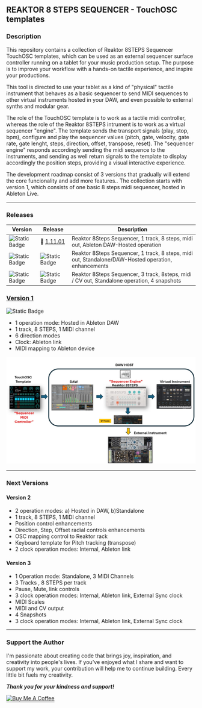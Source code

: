 ## REAKTOR 8 STEPS SEQUENCER - TouchOSC templates

### Description
This repository contains a collection of Reaktor 8STEPS Sequencer TouchOSC templates, which can be used as an external sequencer surface controller running on a tablet for your music production setup. The purpose is to improve your workflow with a hands-on tactile experience, and inspire your productions.  

This tool is directed to use your tablet as a kind of "physical" tactile instrument that behaves as a basic sequencer to send MIDI sequences to other virtual instruments hosted in your DAW, and even possible to external synths and modular gear. 

The role of the TouchOSC template is to work as a tactile midi controller, whereas the role of the Reaktor 8STEPS intrument is to work as a virtual sequencer "engine". The template sends the transport signals (play, stop, bpm), configure and play the sequencer values (pitch, gate, velocity, gate rate, gate lenght, steps, direction, offset, transpose, reset). The "sequencer engine" responds accordingly sending the midi sequence to the instruments, and sending as well return signals to the template to display accordingly the position steps, providing a visual interactive experience. 

The development roadmap consist of  3 versions that gradually will extend the core funcionality and add more features.. The collection starts with version 1, which consists of one basic 8 steps midi sequencer, hosted in Ableton Live. 
 
---

### Releases

| Version | Release | Description   |
| ------------ | ------------ | ------------ |
| ![Static Badge](https://img.shields.io/badge/1-green) | :link: [1.11.01](Reaktor-8STEPS-V1/) | Reaktor 8Steps Sequencer, 1 track, 8 steps, midi out, Ableton DAW-Hosted operation|
| ![Static Badge](https://img.shields.io/badge/2-red) | ![Static Badge](https://img.shields.io/badge/Development-red) |  Reaktor 8Steps Sequencer, 1 track, 8 steps, midi out, Standalone/DAW-Hosted operation, enhancements |
| ![Static Badge](https://img.shields.io/badge/3-red) | ![Static Badge](https://img.shields.io/badge/Development-red) |  Reaktor 8Steps Sequencer, 3 track, 8steps, midi / CV out, Standalone operation, 4 snapshots |

### [Version 1](/Reaktor-8STEPS-V1/) 
![Static Badge](https://img.shields.io/badge/released-green)
- 1 operation mode: Hosted in Ableton DAW
- 1 track, 8 STEPS, 1 MIDI channel
- 6 direction modes
- Clock: Ableton link
- MIDI mapping to Ableton device 	

<div align="center"> 

![](images/img1.jpg)

</div>
 
---

### Next Versions

#### Version 2
- 2 operation modes: a) Hosted in DAW, b)Standalone
- 1 track, 8 STEPS, 1 MIDI channel
- Position control enhancements
- Direction, Step, Offset radial controls enhancements
- OSC mapping control to Reaktor rack 	
- Keyboard template for Pitch tracking (transpose)
- 2 clock operation modes: Internal, Ableton link

#### Version 3
- 1 Operation mode: Standalone, 3 MIDI Channels
- 3 Tracks , 8 STEPS per track 
- Pause, Mute, link controls 
- 3 clock operation modes: Internal, Ableton link, External Sync clock
- MIDI Scales
- MIDI and CV output
- 4 Snapshots
- 3 clock operation modes: Internal, Ableton link, External Sync clock

---

### Support the Author
<p> 
I'm passionate about creating code that brings joy, inspiration, and creativity into people's lives. If you've enjoyed what I share and want to support my work, your contribution will help me to continue building. Every little bit fuels my creativity.
</p>

**_Thank you for your kindness and support!_** 

<a href="https://www.buymeacoffee.com/r1c4rd0" target="_blank"><img src="https://www.buymeacoffee.com/assets/img/custom_images/orange_img.png" alt="Buy Me A Coffee" style="height: 41px !important;width: 174px !important;box-shadow: 0px 3px 2px 0px rgba(190, 190, 190, 0.5) !important;-webkit-box-shadow: 0px 3px 2px 0px rgba(190, 190, 190, 0.5) !important;" ></a>

